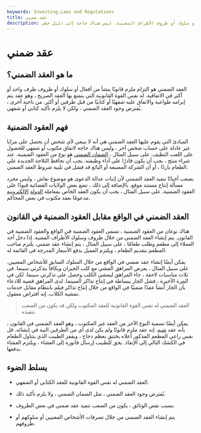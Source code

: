 ```yaml
---
keywords: Investing,Laws and Regulations
title: عقد ضمني
description: العقد الضمني هو اتفاق ملزم قانونًا يتم إنشاؤه بواسطة تصرفات أو سلوك أو ظروف الأطراف المعنية. ليس هناك حاجة إلى دليل خطي.
---
```


# عقد ضمني
## ما هو العقد الضمني؟

العقد الضمني هو التزام ملزم قانونًا ينشأ من أفعال أو سلوك أو ظروف طرف واحد أو أكثر في الاتفاقية. له نفس القوة القانونية التي يتمتع بها العقد الصريح ، وهو عقد يتم إبرامه طواعية والاتفاق عليه شفهيًا أو كتابيًا من قبل طرفين أو أكثر. من ناحية أخرى ، يُفترض وجود العقد الضمني ، ولكن لا يلزم تأكيد كتابي أو شفهي.

## فهم العقود الضمنية

المبادئ التي يقوم عليها العقد الضمني هي أنه لا ينبغي لأي شخص أن يحصل على مزايا غير عادلة على حساب شخص آخر ، وليس هناك حاجة لاتفاق مكتوب أو شفهي للحصول على اللعب النظيف. على سبيل المثال ، [الضمان الضمني](/implied-warranty) هو نوع من العقود الضمنية. عند شراء منتج ، يجب أن يكون قادرًا على أداء وظيفته. يجب أن تحافظ الثلاجة الجديدة على الطعام باردًا ، أو أن الشركة المصنعة أو البائع قد فشل في تلبية شروط العقد الضمني.

يصعب أحيانًا تنفيذ العقد الضمني لأن إثبات عدالة الدعوى هو موضوع نقاش ، وليس مجرد مسألة إنتاج مستند موقع. بالإضافة إلى ذلك ، تضع بعض الولايات القضائية قيودًا على العقود الضمنية. على سبيل المثال ، يجب أن يكون العقد الخاص بمعاملة [الدولة](/realestate) [الإلكترونية](/realestate) مدعومًا بعقد مكتوب في بعض المحاكم.

## العقد الضمني في الواقع مقابل العقود الضمنية في القانون

هناك نوعان من العقود الضمنية ، تسمى العقود الضمنية في الواقع والعقود الضمنية في القانون. يتم إنشاء العقد الضمني من خلال ظروف وسلوك الأطراف المعنية. إذا دخل أحد العملاء إلى مطعم وطلب طعامًا ، على سبيل المثال ، يتم إنشاء عقد ضمني. يلتزم صاحب المطعم بتقديم الطعام ، ويلتزم العميل بدفع الأسعار المدرجة في القائمة له.

يمكن أيضًا إنشاء عقد ضمني في الواقع من خلال السلوك السابق للأشخاص المعنيين. على سبيل المثال ، يعرض المراهق المشي مع كلب الجيران ويكافأ بتذكرتي سينما. في ثلاث مناسبات لاحقة ، جاء المراهق ليمشي الكلب وحصل على تذكرتي سينما. لكن في المرة الأخيرة ، فشل الجار ببساطة في إنتاج تذاكر السينما. لدى المراهق قضية للادعاء بأن الجار أنشأ عقدًا ضمنيًا في الواقع من خلال إنتاج تذاكر فيلم بانتظام مقابل خدمات تمشية الكلاب. إنه افتراض معقول.

> العقد الضمني له نفس القوة القانونية للعقد المكتوب ولكن قد يكون من الصعب تنفيذه.

>

يمكن أيضًا تسمية النوع الآخر من العقد غير المكتوب ، وهو العقد الضمني في القانون ، بأنه عقد [شبه](/quasi-contract). إنه عقد ملزم قانونًا ولم يكن لدى أي من الطرفين النية في إنشائه. قل نفس راعي المطعم المذكور أعلاه يختنق بعظم دجاج ، ويقفز الطبيب الذي يتناول الطعام في الكشك التالي إلى الإنقاذ. يحق للطبيب إرسال فاتورة إلى العشاء ، ويلتزم العشاء بدفعها.

## يسلط الضوء

- العقد الضمني له نفس القوة القانونية للعقد الكتابي أو الشفهي.

- يُفترض وجود العقد الضمني ، مثل الضمان الضمني ، ولا يلزم تأكيد ذلك.

- بسبب نقص الوثائق ، يكون من الصعب تنفيذ عقد ضمني في بعض الظروف.

- يتم إنشاء العقد الضمني من خلال تصرفات الأشخاص المعنيين أو سلوكهم أو ظروفهم.

